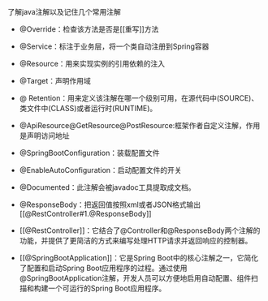 了解java注解以及记住几个常用注解

- @Override：检查该方法是否是[[重写]]方法

- @Service：标注于业务层，将一个类自动注册到Spring容器

- @Resource：用来实现实例的引用依赖的注入

- @Target：声明作用域

- @ Retention：用来定义该注解在哪一个级别可用，在源代码中(SOURCE)、类文件中(CLASS)或者运行时(RUNTIME)。

- @ApiResource@GetResource@PostResource:框架作者自定义注解，作用是声明访问地址

- @SpringBootConfiguration：装载配置文件

- @EnableAutoConfiguration：启动配置文件的开关

- @Documented：此注解会被javadoc工具提取成文档。

- @ResponseBody：把返回值按照xml或者JSON格式输出[[@RestController#1.@ResponseBody]]

- [[@RestController]]：它结合了@Controller和@ResponseBody两个注解的功能，并提供了更简洁的方式来编写处理HTTP请求并返回响应的控制器。

- [[@SpringBootApplication]]：它是Spring Boot中的核心注解之一，它简化了配置和启动Spring Boot应用程序的过程。通过使用@SpringBootApplication注解，开发人员可以方便地启用自动配置、组件扫描和构建一个可运行的Spring Boot应用程序。